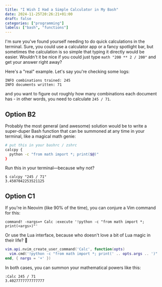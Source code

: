 ```yaml
---
title: "I Wish I Had a Simple Calculator in My Bash"
date: 2024-11-25T20:26:21+01:00
draft: false
categories: ["programming"]
labels: ["bash", "functions"]
---
```



I'm sure you've found yourself needing to do quick calculations in the
terminal. Sure, you could use a calculator app or a fancy spotlight bar, but
sometimes the calculation is so simple that typing it directly would be easier.
Wouldn't it be nice if you could just type `math "200 ** 2 / 200"` and get your
answer right away?

Here's a "real" example. Let's say you're checking some logs:
```
INFO combinations trained: 245
INFO documents written: 71
```

and you want to figure out roughly how many combinations each document has - in
other words, you need to calculate `245 / 71`.

## Option B2

Probably the most general (and awesome) solution would be to write a
super-duper Bash function that can be summoned at any time in your terminal,
like a magical math genie:

```bash
# put this in your bashrc / zshrc
calcpy {
  python -c "from math import *; print($@)"
}
```

Run this in your terminal—because why not?

```
$ calcpy "245 / 71"
3.4507042253521125
```

## Option C1

If you're in Neovim (like 90% of the time), you can conjure a Vim command for
this:

```vim
command! -nargs=+ Calc :execute '!python -c "from math import *; print(<args>)"'
```

Or use the Lua interface, because who doesn't love a bit of Lua magic in their
life? 🌙

```lua
vim.api.nvim_create_user_command('Calc', function(opts)
  vim.cmd('!python -c "from math import *; print(' .. opts.args .. ')"')
end, { nargs = '+' })
```

In both cases, you can summon your mathematical powers like this:

```vim
:Calc 245 / 71
3.4027777777777777
```
